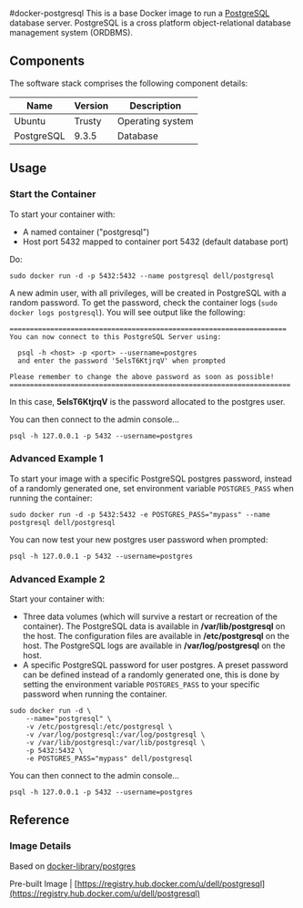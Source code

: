 #docker-postgresql
This is a base Docker image to run a [PostgreSQL](http://www.postgresql.org/) database server. PostgreSQL is a cross platform object-relational database management system (ORDBMS).

## Components
The software stack comprises the following component details:

Name       | Version    | Description
-----------|------------|------------------------------
Ubuntu     | Trusty     | Operating system
PostgreSQL | 9.3.5      | Database

## Usage

### Start the Container
To start your container with:

* A named container ("postgresql")
* Host port 5432 mapped to container port 5432 (default database port)

Do:

    sudo docker run -d -p 5432:5432 --name postgresql dell/postgresql

A new admin user, with all privileges, will be created in PostgreSQL with a random password. To get the password, check the container logs (```sudo docker logs postgresql```). You will see output like the following:

    ====================================================================
    You can now connect to this PostgreSQL Server using:

      psql -h <host> -p <port> --username=postgres
      and enter the password '5elsT6KtjrqV' when prompted

    Please remember to change the above password as soon as possible!
    =====================================================================

In this case, **5elsT6KtjrqV** is the password allocated to the postgres user.

You can then connect to the admin console...

    psql -h 127.0.0.1 -p 5432 --username=postgres


### Advanced Example 1
To start your image with a specific PostgreSQL postgres password, instead of a randomly generated one, set environment variable `POSTGRES_PASS` when running the container:

    sudo docker run -d -p 5432:5432 -e POSTGRES_PASS="mypass" --name postgresql dell/postgresql

You can now test your new postgres user password when prompted:

    psql -h 127.0.0.1 -p 5432 --username=postgres

### Advanced Example 2

Start your container with:
- Three data volumes (which will survive a restart or recreation of the container). The PostgreSQL data is available in **/var/lib/postgresql** on the host. The configuration files are available in **/etc/postgresql** on the host. The PostgreSQL logs are available in **/var/log/postgresql** on the host.
- A specific PostgreSQL password for user postgres. A preset password can be defined instead of a randomly generated one, this is done by setting the environment variable `POSTGRES_PASS` to your specific password when running the container.

```no-highlight
sudo docker run -d \
    --name="postgresql" \
    -v /etc/postgresql:/etc/postgresql \
    -v /var/log/postgresql:/var/log/postgresql \
    -v /var/lib/postgresql:/var/lib/postgresql \
    -p 5432:5432 \
    -e POSTGRES_PASS="mypass" dell/postgresql
```

You can then connect to the admin console...

    psql -h 127.0.0.1 -p 5432 --username=postgres
    
## Reference

### Image Details

Based on [docker-library/postgres](https://github.com/docker-library/postgres)

Pre-built Image | [https://registry.hub.docker.com/u/dell/postgresql](https://registry.hub.docker.com/u/dell/postgresql) 
